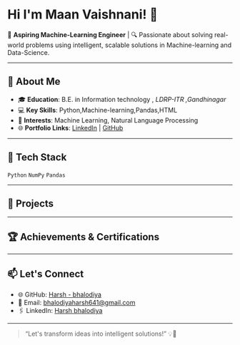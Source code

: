 # Hi I'm **Maan Vaishnani**! 👋


🚀 **Aspiring Machine-Learning Engineer** | 
🔍 Passionate about solving real-world problems using intelligent, scalable solutions in Machine-learning and Data-Science.

---

## 🌟 About Me

- 🎓 **Education**: B.E. in Information technology , *LDRP-ITR ,Gandhinagar*  
- 💻 **Key Skills**: Python,Machine-learning,Pandas,HTML  
- 🧠 **Interests**: Machine Learning, Natural Language Processing  
- 🌐 **Portfolio Links**: [LinkedIn](https://www.linkedin.com/in/harsh-bhalodiya/) | [GitHub](https://github.com/Harshbhalodiya099)

---

## 🔧 Tech Stack

`Python`  `NumPy` `Pandas`

---

## 🚀 Projects


---

## 🏆 Achievements & Certifications


---

## 📫 Let's Connect

- 🌐 GitHub: [Harsh - bhalodiya](https://github.com/Harshbhalodiya099)
- 📩 Email: bhalodiyaharsh641@gmail.com  
- 🖇️ LinkedIn: [Harsh bhalodiya](https://www.linkedin.com/in/harsh-bhalodiya/)

---


> “Let's transform ideas into intelligent solutions!” 💡🤖
